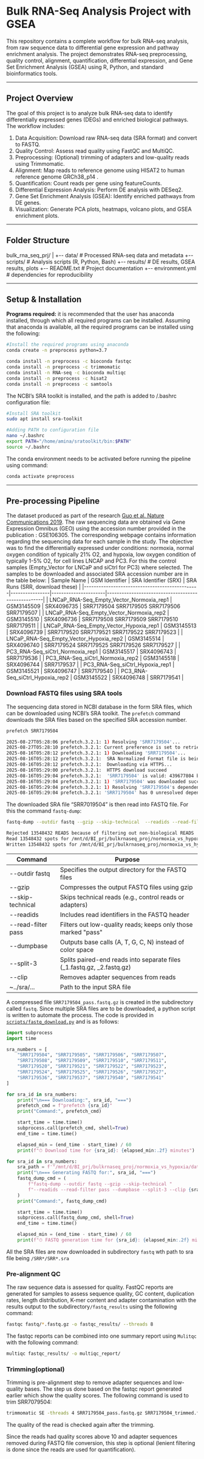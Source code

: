 # Bulk RNA-Seq Analysis Project with GSEA

This repository contains a complete workflow for bulk RNA-seq analysis, from raw sequence data to differential gene expression and pathway enrichment analysis. The project demonstrates RNA-seq preprocessing, quality control, alignment, quantification, differential expression, and Gene Set Enrichment Analysis (GSEA) using R, Python, and standard bioinformatics tools.

---

## Project Overview

The goal of this project is to analyze bulk RNA-seq data to identify differentially expressed genes (DEGs) and enriched biological pathways. The workflow includes:

1. Data Acquisition: Download raw RNA-seq data (SRA format) and convert to FASTQ.
2. Quality Control: Assess read quality using FastQC and MultiQC.
3. Preprocessing: (Optional) trimming of adapters and low-quality reads using Trimmomatic.
4. Alignment: Map reads to reference genome using HISAT2 to human reference genome GRCh38_p14 .
5. Quantification: Count reads per gene using featureCounts.
6. Differential Expression Analysis: Perform DE analysis with DESeq2.
7. Gene Set Enrichment Analysis (GSEA): Identify enriched pathways from DE genes.
8. Visualization: Generate PCA plots, heatmaps, volcano plots, and GSEA enrichment plots.

---

## Folder Structure

bulk\_rna\_seq\_prj/
|
+-- data/               # Processed RNA-seq data and metadata
+-- scripts/            # Analysis scripts (R, Python, Bash)
+-- results/            # DE results, GSEA results, plots
+-- README.txt          # Project documentation
+-- environment.yml     # dependencies for reproducibility

---
## Setup & Installation

**Programs required:** it is recommended that the user has anaconda installed, through which all required programs can be installed. Assuming that anaconda is available, all the required programs can be installed using the following:
```bash
#Install the required programs using anaconda
conda create -n preprocess python=3.7

conda install -n preprocess -c bioconda fastqc
conda install -n preprocess -c trimmomatic
conda install -n RNA-seq -c bioconda multiqc
conda install -n preprocess -c hisat2
conda install -n preprocess -c samtools
```
The NCBI’s SRA toolkit is installed, and the path is added to /.bashrc configuration file:
```bash
#Install SRA toolkit
sudo apt install sra-toolkit

#Adding PATH to configuration file
nano ~/.bashrc
export PATH="/home/amina/sratoolkit/bin:$PATH"
source ~/.bashrc
```
The conda environment needs to be activated before running the pipeline using command:
```bash
conda activate preprocess
```
---
## Pre-processing Pipeline


The dataset produced as part of the research [Guo et al. Nature Communications 2019](https://www.ncbi.nlm.nih.gov/pubmed/30655535). The raw sequencing data are obtained via Gene Expression Omnibus (GEO) using the accession number provided in the publication : GSE106305. The corresponding webpage contains information regarding the sequencing data for each sample in the study. 
The objective was to find the differentially expressed under conditions: normoxia, normal oxygen condition of typically 21% O2, and hypoxia, low oxygen condition of typically 1-5% O2, for cell lines LNCAP and PC3. For this the control samples (Empty\_Vector for LNCaP and siCtrl for PC3) where selected. The samples to be downloaded and associated SRA accession number are in the table below:
| Sample Name                                   | GSM Identifier | SRA Identifier (SRX) | SRA Runs (SRR, download these)                     |
|-----------------------------------------------|----------------|----------------------|----------------------------------------------------|
| LNCaP\_RNA-Seq\_Empty\_Vector\_Normoxia\_rep1 | GSM3145509     | SRX4096735           | SRR7179504  SRR7179505  SRR7179506  SRR7179507 |
| LNCaP\_RNA-Seq\_Empty\_Vector\_Normoxia\_rep2 | GSM3145510     | SRX4096736           | SRR7179508  SRR7179509  SRR7179510  SRR7179511 |
| LNCaP\_RNA-Seq\_Empty\_Vector\_Hypoxia\_rep1  | GSM3145513     | SRX4096739           | SRR7179520  SRR7179521  SRR7179522  SRR7179523 |
| LNCaP\_RNA-Seq\_Empty\_Vector\_Hypoxia\_rep2  | GSM3145514     | SRX4096740           | SRR7179524  SRR7179525  SRR7179526  SRR7179527 |
| PC3\_RNA-Seq\_siCtrl\_Normoxia\_rep1          | GSM3145517     | SRX4096743           | SRR7179536                                         |
| PC3\_RNA-Seq\_siCtrl\_Normoxia\_rep2          | GSM3145518     | SRX4096744           | SRR7179537                                         |
| PC3\_RNA-Seq\_siCtrl\_Hypoxia\_rep1           | GSM3145521     | SRX4096747           | SRR7179540                                         |
| PC3\_RNA-Seq\_siCtrl\_Hypoxia\_rep2           | GSM3145522     | SRX4096748           | SRR7179541                                         |
### Download FASTQ files using SRA tools
The sequencing data stored in NCBI database in the form SRA files, which can be downloaded using NCBI’s SRA toolkit. The `prefetch` command downloads the SRA files based on the specified SRA accession number. 
```bash
prefetch SRR7179504

2025-08-27T05:28:06 prefetch.3.2.1: 1) Resolving 'SRR7179504'...
2025-08-27T05:28:10 prefetch.3.2.1: Current preference is set to retrieve SRA Normalized Format files with full base quality scores
2025-08-16T05:28:12 prefetch.3.2.1: 1) Downloading 'SRR7179504'...
2025-08-16T05:28:12 prefetch.3.2.1:  SRA Normalized Format file is being retrieved
2025-08-16T05:28:12 prefetch.3.2.1:  Downloading via HTTPS...
2025-08-16T05:29:00 prefetch.3.2.1:  HTTPS download succeed
2025-08-16T05:29:04 prefetch.3.2.1:  'SRR7179504' is valid: 439677804 bytes were streamed from 439667257
2025-08-16T05:29:04 prefetch.3.2.1: 1) 'SRR7179504' was downloaded successfully
2025-08-16T05:29:04 prefetch.3.2.1: 1) Resolving 'SRR7179504's dependencies...
2025-08-16T05:29:04 prefetch.3.2.1: 'SRR7179504' has 0 unresolved dependencies
```
The downloaded SRA file “SRR7019504” is then read into FASTQ file. For this the command `fastq-dump`:
```bash
fastq-dump --outdir fastq --gzip --skip-technical  --readids --read-filter pass --dumpbase --split-3 --clip /mnt/d/BI_prj/bulkrnaseq_proj/normoxia_vs_hypoxia/SRR7179504/SRR7179504.sra

Rejected 13548432 READS because of filtering out non-biological READS
Read 13548432 spots for /mnt/d/BI_prj/bulkrnaseq_proj/normoxia_vs_hypoxia/SRR7179504/SRR7179504.sra
Written 13548432 spots for /mnt/d/BI_prj/bulkrnaseq_proj/normoxia_vs_hypoxia/SRR7179504/SRR7179504.sra
```
Command                 | Purpose
------------------------|---------------------------------------------------------------
--outdir fastq          | Specifies the output directory for the FASTQ files
--gzip                  | Compresses the output FASTQ files using gzip
--skip-technical        | Skips technical reads (e.g., control reads or adapters)
--readids               | Includes read identifiers in the FASTQ header
--read-filter pass      | Filters out low-quality reads; keeps only those marked "pass"
--dumpbase              | Outputs base calls (A, T, G, C, N) instead of color space
--split-3               | Splits paired-end reads into separate files (_1.fastq.gz, _2.fastq.gz)
--clip                  | Removes adapter sequences from reads
~../sra/...             | Path to the input SRA file

A compressed file `SRR7179504_pass.fastq.gz` is created in the subdirectory called `fastq`. 
Since multiple SRA files are to be downloaded, a python script is written to automate the process. The code is provided in [`scripts/fastq_download.py`](scripts/fastq_download.py) and is as follows:
```python
import subprocess
import time

sra_numbers = [
    "SRR7179504", "SRR7179505", "SRR7179506", "SRR7179507",
    "SRR7179508", "SRR7179509", "SRR7179510", "SRR7179511",
    "SRR7179520", "SRR7179521", "SRR7179522", "SRR7179523",
    "SRR7179524", "SRR7179525", "SRR7179526", "SRR7179527",
    "SRR7179536", "SRR7179537", "SRR7179540", "SRR7179541"
]

for sra_id in sra_numbers:
    print("\n=== Downloading:", sra_id, "===")
    prefetch_cmd = f"prefetch {sra_id}"
    print("Command:", prefetch_cmd)

    start_time = time.time()
    subprocess.call(prefetch_cmd, shell=True)
    end_time = time.time()

    elapsed_min = (end_time - start_time) / 60
    print(f"⏱ Download time for {sra_id}: {elapsed_min:.2f} minutes")

for sra_id in sra_numbers:
    sra_path = f'"/mnt/d/BI_prj/bulkrnaseq_proj/normoxia_vs_hypoxia/data_analysis/{sra_id}/{sra_id}.sra"'
    print("\n=== Generating FASTQ for:", sra_id, "===")
    fastq_dump_cmd = (
        f"fastq-dump --outdir fastq --gzip --skip-technical "
        f"--readids --read-filter pass --dumpbase --split-3 --clip {sra_path}"
    )
    print("Command:", fastq_dump_cmd)

    start_time = time.time()
    subprocess.call(fastq_dump_cmd, shell=True)
    end_time = time.time()

    elapsed_min = (end_time - start_time) / 60
    print(f"⏱ FASTQ generation time for {sra_id}: {elapsed_min:.2f} minutes")
```
All the SRA files are now downloaded in subdirectory `fastq` wth path to sra file being `/SRR*/SRR*.sra`
### Pre-alignment QC
The raw sequence data is assessed for quality. FastQC reports are generated for samples to assess sequence quality, GC content, duplication rates, length distribution, K-mer content and adapter contamination with the results output to the subdirectory`/fastq_results` using the following command:
```bash
fastqc fastq/*.fastq.gz -o fastqc_results/ --threads 8
```
The fastqc reports can be combined into one summary report using `Mulitqc` with the following command:
```bash
multiqc fastqc_results/ -o multiqc_report/
```
### Trimming(optional)
Trimming is pre-alignment step to remove adapter sequences and low-quality bases. The step us done based on the fastqc report generated earlier which show the quality scores. The following command is used to trim SRR7079504:
```bash
trimmomatic SE -threads 4 SRR7179504_pass.fastq.gz SRR7179504_trimmed.fastq.gz TRAILING:10 -phred33
```
The quality of the read is checked again after the trimming.

Since the reads had quality scores above 10 and adapter sequences removed during FASTQ file conversion, this step is optional (lenient filtering is done since the reads are used for quantification).

###

